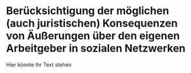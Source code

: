 # Berücksichtigung der möglichen (auch juristischen) Konsequenzen von Äußerungen über den eigenen Arbeitgeber in sozialen Netzwerken

Hier könnte Ihr Text stehen